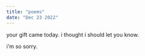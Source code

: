 ```yaml
---
title: "poems"
date: "Dec 23 2022" 
---
```


your gift came today.
i thought i should 
let you know.


i'm so sorry.